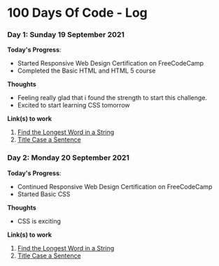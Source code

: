 # 100 Days Of Code - Log

### Day 1: Sunday 19 September 2021

**Today's Progress**: 
- Started Responsive Web Design Certification on FreeCodeCamp
- Completed the Basic HTML and HTML 5 course

**Thoughts** 
- Feeling really glad that i found the strength to start this challenge.
- Excited to start learning CSS tomorrow

**Link(s) to work**
1. [Find the Longest Word in a String](https://www.freecodecamp.com/challenges/find-the-longest-word-in-a-string)
2. [Title Case a Sentence](https://www.freecodecamp.com/challenges/title-case-a-sentence)

### Day 2: Monday 20 September 2021

**Today's Progress**: 
- Continued Responsive Web Design Certification on FreeCodeCamp
- Started Basic CSS

**Thoughts** 
- CSS is exciting

**Link(s) to work**
1. [Find the Longest Word in a String](https://www.freecodecamp.com/challenges/find-the-longest-word-in-a-string)
2. [Title Case a Sentence](https://www.freecodecamp.com/challenges/title-case-a-sentence)
